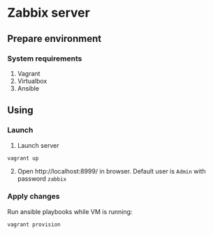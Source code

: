 # Zabbix server

## Prepare environment

### System requirements

1. Vagrant
2. Virtualbox
3. Ansible

## Using

### Launch

1. Launch server
  ```
  vagrant up
  ```

2. Open http://localhost:8999/ in browser. Default user is `Admin` with password `zabbix`

### Apply changes

Run ansible playbooks while VM is running:
```
vagrant provision
```
